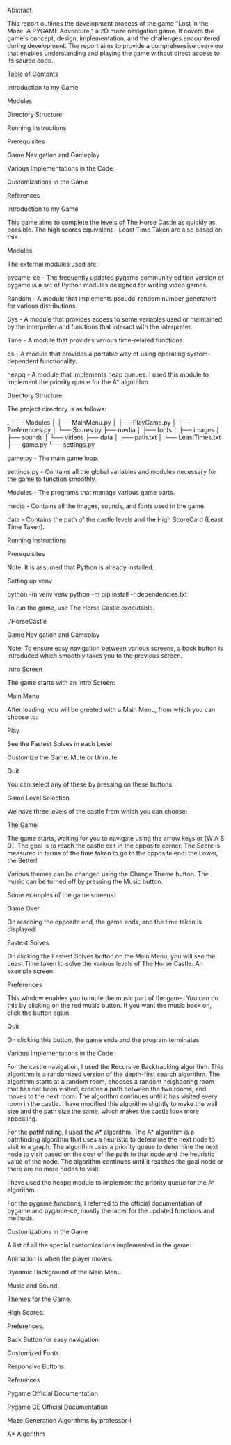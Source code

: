 Abstract

This report outlines the development process of the game "Lost in the Maze: A PYGAME Adventure," a 2D maze navigation game. It covers the game's concept, design, implementation, and the challenges encountered during development. The report aims to provide a comprehensive overview that enables understanding and playing the game without direct access to its source code.

Table of Contents

Introduction to my Game

Modules

Directory Structure

Running Instructions

Prerequisites

Game Navigation and Gameplay

Various Implementations in the Code

Customizations in the Game

References

Introduction to my Game

This game aims to complete the levels of The Horse Castle as quickly as possible. The high scores equivalent - Least Time Taken are also based on this.

Modules

The external modules used are:

pygame-ce - The frequently updated pygame community edition version of pygame is a set of Python modules designed for writing video games.

Random - A module that implements pseudo-random number generators for various distributions.

Sys - A module that provides access to some variables used or maintained by the interpreter and functions that interact with the interpreter.

Time - A module that provides various time-related functions.

os - A module that provides a portable way of using operating system-dependent functionality.

heapq - A module that implements heap queues. I used this module to implement the priority queue for the A* algorithm.

Directory Structure

The project directory is as follows:

.
├── Modules
│   ├── MainMenu.py
│   ├── PlayGame.py
│   ├── Preferences.py
│   └── Scores.py
├── media
│   ├── fonts
│   ├── images
│   ├── sounds
│   └── videos
├── data
│   ├── path.txt
│   └── LeastTimes.txt
├── game.py
└── settings.py

game.py - The main game loop.

settings.py - Contains all the global variables and modules necessary for the game to function smoothly.

Modules - The programs that manage various game parts.

media - Contains all the images, sounds, and fonts used in the game.

data - Contains the path of the castle levels and the High ScoreCard (Least Time Taken).

Running Instructions

Prerequisites

Note: It is assumed that Python is already installed.

Setting up venv

python -m venv venv
python -m pip install -r dependencies.txt

To run the game, use The Horse Castle executable.

./HorseCastle

Game Navigation and Gameplay

Note: To ensure easy navigation between various screens, a back button is introduced which smoothly takes you to the previous screen.

Intro Screen

The game starts with an Intro Screen:



Main Menu

After loading, you will be greeted with a Main Menu, from which you can choose to:

Play

See the Fastest Solves in each Level

Customize the Game: Mute or Unmute

Quit

You can select any of these by pressing on these buttons:



Game Level Selection

We have three levels of the castle from which you can choose:



The Game!

The game starts, waiting for you to navigate using the arrow keys or [W A S D]. The goal is to reach the castle exit in the opposite corner. The Score is measured in terms of the time taken to go to the opposite end: the Lower, the Better!

Various themes can be changed using the Change Theme button. The music can be turned off by pressing the Music button.

Some examples of the game screens:





Game Over

On reaching the opposite end, the game ends, and the time taken is displayed:



Fastest Solves

On clicking the Fastest Solves button on the Main Menu, you will see the Least Time taken to solve the various levels of The Horse Castle. An example screen:



Preferences

This window enables you to mute the music part of the game. You can do this by clicking on the red music button. If you want the music back on, click the button again.





Quit

On clicking this button, the game ends and the program terminates.

Various Implementations in the Code

For the castle navigation, I used the Recursive Backtracking algorithm. This algorithm is a randomized version of the depth-first search algorithm. The algorithm starts at a random room, chooses a random neighboring room that has not been visited, creates a path between the two rooms, and moves to the next room. The algorithm continues until it has visited every room in the castle. I have modified this algorithm slightly to make the wall size and the path size the same, which makes the castle look more appealing.

For the pathfinding, I used the A* algorithm. The A* algorithm is a pathfinding algorithm that uses a heuristic to determine the next node to visit in a graph. The algorithm uses a priority queue to determine the next node to visit based on the cost of the path to that node and the heuristic value of the node. The algorithm continues until it reaches the goal node or there are no more nodes to visit.

I have used the heapq module to implement the priority queue for the A* algorithm.

For the pygame functions, I referred to the official documentation of pygame and pygame-ce, mostly the latter for the updated functions and methods.

Customizations in the Game

A list of all the special customizations implemented in the game:

Animation is when the player moves.

Dynamic Background of the Main Menu.

Music and Sound.

Themes for the Game.

High Scores.

Preferences.

Back Button for easy navigation.

Customized Fonts.

Responsive Buttons.

References

Pygame Official Documentation

Pygame CE Official Documentation

Maze Generation Algorithms by professor-l

A* Algorithm

